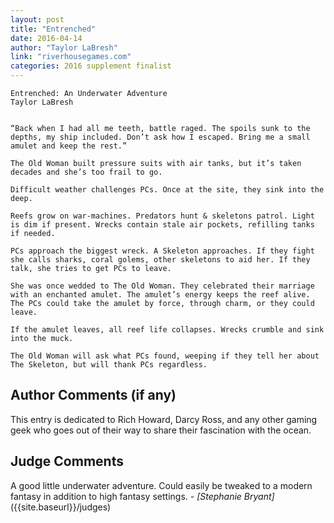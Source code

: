```yaml
---
layout: post
title: "Entrenched"
date: 2016-04-14
author: "Taylor LaBresh"
link: "riverhousegames.com"
categories: 2016 supplement finalist
---
```

```
Entrenched: An Underwater Adventure
Taylor LaBresh


“Back when I had all me teeth, battle raged. The spoils sunk to the depths, my ship included. Don’t ask how I escaped. Bring me a small amulet and keep the rest.”

The Old Woman built pressure suits with air tanks, but it’s taken decades and she’s too frail to go.

Difficult weather challenges PCs. Once at the site, they sink into the deep.

Reefs grow on war-machines. Predators hunt & skeletons patrol. Light is dim if present. Wrecks contain stale air pockets, refilling tanks if needed.

PCs approach the biggest wreck. A Skeleton approaches. If they fight she calls sharks, coral golems, other skeletons to aid her. If they talk, she tries to get PCs to leave.

She was once wedded to The Old Woman. They celebrated their marriage with an enchanted amulet. The amulet’s energy keeps the reef alive. The PCs could take the amulet by force, through charm, or they could leave.

If the amulet leaves, all reef life collapses. Wrecks crumble and sink into the muck.

The Old Woman will ask what PCs found, weeping if they tell her about The Skeleton, but will thank PCs regardless.

```
## Author Comments (if any)

This entry is dedicated to Rich Howard, Darcy Ross, and any other gaming geek who goes out of their way to share their fascination with the ocean.

## Judge Comments

A good little underwater adventure. Could easily be tweaked to a modern fantasy in addition to high fantasy settings. _- [Stephanie Bryant]_({{site.baseurl}}/judges)